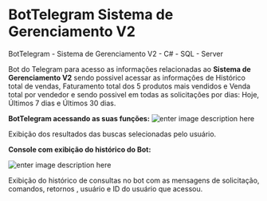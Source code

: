 # BotTelegram Sistema de Gerenciamento V2 

BotTelegram - Sistema de Gerenciamento V2 - C# - SQL - Server

Bot do Telegram para acesso as informações relacionadas ao **Sistema de Gerenciamento V2** sendo possivel acessar as informações de Histórico total de vendas, Faturamento total dos 5 produtos mais vendidos e Venda total por vendedor e sendo possivel em todas as solicitações por dias: Hoje, Últimos 7 dias e Últimos 30 dias.

**BotTelegram acessando as suas funções:**
![enter image description here](https://i.imgur.com/YLbGJ3N.png)


Exibição dos resultados das buscas selecionadas pelo usuário.


**Console com exibição do histórico do Bot:**

![enter image description here](https://i.imgur.com/Vl3geZl.png)

Exibição do histórico de consultas no bot com as mensagens de solicitação, comandos, retornos , usuário e ID do usuário que acessou.





